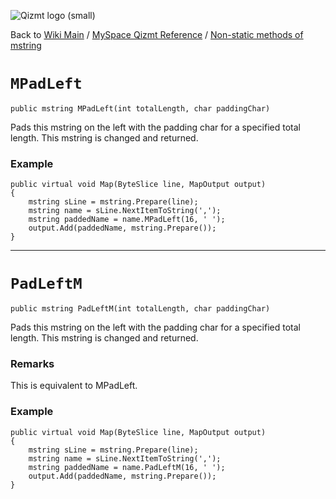 <a href='Hidden comment: Image:'></a><img src='http://qizmt.googlecode.com/svn/wiki/images/Qizmt_logo_small.png' alt='Qizmt logo (small)' />

Back to <a href='Hidden comment: Link:'></a>[Wiki Main](Main.md) / [MySpace Qizmt Reference](MySpaceQizmtReference.md) / [Non-static methods of mstring](MySpaceQizmtReferenceMStringMethods.md)


# `MPadLeft` #
`public mstring MPadLeft(int totalLength, char paddingChar)`

Pads this mstring on the left with the padding char for a specified total length.  This mstring is changed and returned.

### Example ###
```
public virtual void Map(ByteSlice line, MapOutput output)
{
    mstring sLine = mstring.Prepare(line);
    mstring name = sLine.NextItemToString(',');
    mstring paddedName = name.MPadLeft(16, ' ');
    output.Add(paddedName, mstring.Prepare());
} 
```

---




# `PadLeftM` #
`public mstring PadLeftM(int totalLength, char paddingChar)`

Pads this mstring on the left with the padding char for a specified total length.  This mstring is changed and returned.

### Remarks ###
This is equivalent to MPadLeft.

### Example ###
```
public virtual void Map(ByteSlice line, MapOutput output)
{
    mstring sLine = mstring.Prepare(line);
    mstring name = sLine.NextItemToString(',');
    mstring paddedName = name.PadLeftM(16, ' ');
    output.Add(paddedName, mstring.Prepare());
} 
```